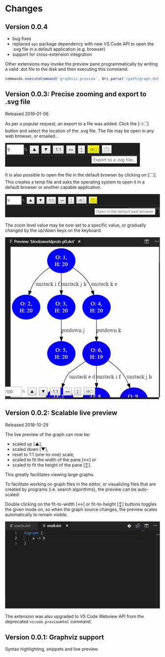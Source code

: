 # Changes

## Version 0.0.4

- bug fixes
- replaced `opn` package dependency with new VS Code API to open the .svg file in a default application (e.g. browser)
- support for cross-extension integration

Other extensions may invoke the preview pane programmatically by writing a valid .dot file to the disk and then executing this command:

```javascript
commands.executeCommand('graphviz.preview', Uri.parse('/path/graph.dot'));
```

## Version 0.0.3: Precise zooming and export to .svg file

Released 2019-01-06

As per a popular request, an export to a file was added. Click the [🢥🗋] button and select the location of the .svg file. The file may be open in any web browser, or emailed...

![Export to a .svg file](images/export.PNG)

It is also possible to open the file in the default browser by clicking on [🗔]. This creates a temp file and asks the operating system to open it in a default browser or another capable application.

![Open file in a browser](images/open_in_browser.PNG)

The zoom level value may be now set to a specific value, or gradually changed by the up/down keys on the keyboard.

![Fine-grain zooming](images/Fine_scaling.gif)

## Version 0.0.2: Scalable live preview

Released 2018-10-29

The live preview of the graph can now be:

- scaled up [▲],
- scaled down [▼],
- reset to 1:1 (one-to-one) scale,
- scaled to fit the width of the pane [↔] or
- scaled to fit the height of the pane [↕].

This greatly facilitates viewing large graphs.

To facilitate working on graph files in the editor, or visualizing files that are created by programs (i.e. search algorithms), the preview can be auto-scaled:

Double clicking on the fit-to-width [↔] or fit-to-height [↕] buttons toggles the given mode on, so when the graph source changes, the preview scales automatically to remain visible.

![Graph preview with manual and automatic scaling](images/Preview_with_scaling.gif)

The extension was also upgraded to VS Code Webview API from the deprecated `vscode.previewHtml` command.

## Version 0.0.1: Graphviz support

Syntax highlighting, snippets and live preview.
